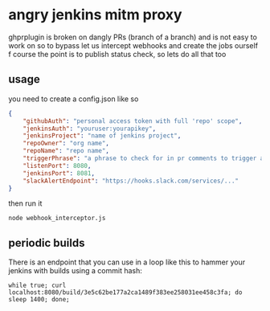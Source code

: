 # angry jenkins mitm proxy

ghprplugin is broken on dangly PRs (branch of a branch) and is not easy to work on
so to bypass let us intercept webhooks and create the jobs ourself
f course the point is to publish status check, so lets do all that too

## usage

you need to create a config.json like so

```json
{
    "githubAuth": "personal access token with full 'repo' scope",
    "jenkinsAuth": "youruser:yourapikey",
    "jenkinsProject": "name of jenkins project",
    "repoOwner": "org name",
    "repoName": "repo name",
    "triggerPhrase": "a phrase to check for in pr comments to trigger a build",
    "listenPort": 8080,
    "jenkinsPort": 8081,
    "slackAlertEndpoint": "https://hooks.slack.com/services/..."
}
```

then run it

`node webhook_interceptor.js`

## periodic builds

There is an endpoint that you can use in a loop like this to hammer your jenkins with builds using a commit hash:

```
while true; curl localhost:8080/build/3e5c62be177a2ca1489f383ee258031ee458c3fa; do sleep 1400; done;
```
